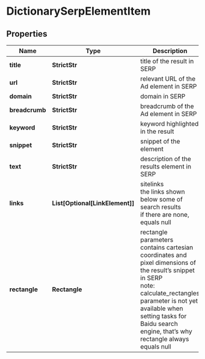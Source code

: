 # DictionarySerpElementItem


## Properties

| Name | Type | Description | Notes |
|------------ | ------------- | ------------- | -------------|
**title** | **StrictStr** | title of the result in SERP |[optional]|
**url** | **StrictStr** | relevant URL of the Ad element in SERP |[optional]|
**domain** | **StrictStr** | domain in SERP |[optional]|
**breadcrumb** | **StrictStr** | breadcrumb of the Ad element in SERP |[optional]|
**keyword** | **StrictStr** | keyword highlighted in the result |[optional]|
**snippet** | **StrictStr** | snippet of the element |[optional]|
**text** | **StrictStr** | description of the results element in SERP |[optional]|
**links** | **List[Optional[LinkElement]]** | sitelinks<br>the links shown below some of search results<br>if there are none, equals null |[optional]|
**rectangle** | **Rectangle** | rectangle parameters<br>contains cartesian coordinates and pixel dimensions of the result’s snippet in SERP<br>note: calculate_rectangles parameter is not yet available when setting tasks for Baidu search engine, that’s why rectangle always equals null |[optional]|